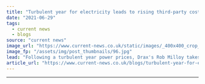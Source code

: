 ```yaml
---
title: "Turbulent year for electricity leads to rising third-party costs"
date: "2021-06-29"
tags: 
  - current news
  - blogs
source: "current news"
image_url: "https://www.current-news.co.uk/static/images/_400x400_crop_center-center/GettyImages-468510354.jpg"
image_fp: "/assets/img/post_thumbnails/96.jpg"
lead: "Following a turbulent year power prices, Drax's Rob Milloy takes a look at the biggest factors set to impact electricity prices going forwards."
article_url: "https://www.current-news.co.uk/blogs/turbulent-year-for-electricity-leads-to-rising-third-party-costs?utm_source=rss-feeds&utm_medium=rss&utm_campaign=rss"
---
```


---
